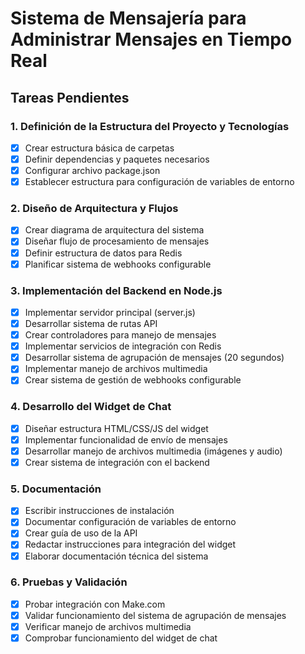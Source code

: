 # Sistema de Mensajería para Administrar Mensajes en Tiempo Real

## Tareas Pendientes

### 1. Definición de la Estructura del Proyecto y Tecnologías
- [x] Crear estructura básica de carpetas
- [x] Definir dependencias y paquetes necesarios
- [x] Configurar archivo package.json
- [x] Establecer estructura para configuración de variables de entorno

### 2. Diseño de Arquitectura y Flujos
- [x] Crear diagrama de arquitectura del sistema
- [x] Diseñar flujo de procesamiento de mensajes
- [x] Definir estructura de datos para Redis
- [x] Planificar sistema de webhooks configurable

### 3. Implementación del Backend en Node.js
- [x] Implementar servidor principal (server.js)
- [x] Desarrollar sistema de rutas API
- [x] Crear controladores para manejo de mensajes
- [x] Implementar servicios de integración con Redis
- [x] Desarrollar sistema de agrupación de mensajes (20 segundos)
- [x] Implementar manejo de archivos multimedia
- [x] Crear sistema de gestión de webhooks configurable

### 4. Desarrollo del Widget de Chat
- [x] Diseñar estructura HTML/CSS/JS del widget
- [x] Implementar funcionalidad de envío de mensajes
- [x] Desarrollar manejo de archivos multimedia (imágenes y audio)
- [x] Crear sistema de integración con el backend

### 5. Documentación
- [x] Escribir instrucciones de instalación
- [x] Documentar configuración de variables de entorno
- [x] Crear guía de uso de la API
- [x] Redactar instrucciones para integración del widget
- [x] Elaborar documentación técnica del sistema

### 6. Pruebas y Validación
- [x] Probar integración con Make.com
- [x] Validar funcionamiento del sistema de agrupación de mensajes
- [x] Verificar manejo de archivos multimedia
- [x] Comprobar funcionamiento del widget de chat
